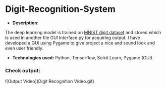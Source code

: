 # Digit-Recognition-System
- **Description:**

The deep learning model is trained on [MNIST digit dataset](https://www.kaggle.com/c/digit-recognizer/data) and stored which is used in another file GUI Interface.py for acquiring output. I have developed a GUI using Pygame to give project a nice and sound look and even user friendly. 

-	**Technologies used:** Python, Tensorflow, Scikit Learn, Pygame (GUI).

### Check output:
![Output Video](Digit Recognition Video.gif)
